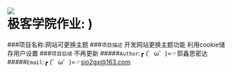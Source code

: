![](http://jiuye.jikexueyuan.com/Current/home/images/logo.png)  
极客学院作业: )
=================
###项目名称:网站可更换主题
###`项目描述`
      开发网站更换主题功能
      利用cookie储存用户设置
###`项目后续`
      不再更新
#####`Author`:┏ (゜ω゜)=☞郭鑫思密达<br>
#####`Email`:┏ (゜ω゜)=☞sio2gx@163.com<br>
